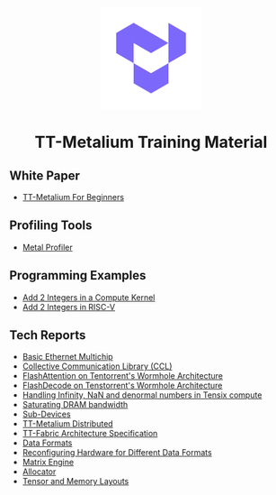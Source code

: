 <div align="center">

<img src="https://github.com/tenstorrent/tt-metal/blob/main/docs/source/common/images/favicon.png" width="180" height="180" />

<h1>

TT-Metalium Training Material

</h1>
</div>

## White Paper
- [TT-Metalium For Beginners](https://github.com/tenstorrent/tt-training/blob/main/tt-metalium/TT-Metalium_For_Beginners.md)

## Profiling Tools
- [Metal Profiler](https://github.com/tenstorrent/tt-metal/blob/main/tech_reports/MetalProfiler/metal-profiler.md)

## Programming Examples
- [Add 2 Integers in a Compute Kernel](https://github.com/tenstorrent/tt-training/blob/main/tt-metalium/prog_examples/add_2_integers_in_compute.md)
- [Add 2 Integers in RISC-V](https://github.com/tenstorrent/tt-training/blob/main/tt-metalium/prog_examples/add_2_integers_in_riscv.md)

## Tech Reports
- [Basic Ethernet Multichip](https://github.com/tenstorrent/tt-metal/blob/main/tech_reports/EthernetMultichip/BasicEthernetGuide.md)
- [Collective Communication Library (CCL)](https://github.com/tenstorrent/tt-metal/blob/main/tech_reports/EthernetMultichip/CclDeveloperGuide.md)
- [FlashAttention on Tentorrent's Wormhole Architecture](https://github.com/tenstorrent/tt-metal/blob/main/tech_reports/FlashAttention/FlashAttention.md)
- [FlashDecode on Tenstorrent's Wormhole Architecture](https://github.com/tenstorrent/tt-metal/blob/main/tech_reports/FlashAttention/FlashDecode.md)
- [Handling Infinity, NaN and denormal numbers in Tensix compute](https://github.com/tenstorrent/tt-metal/blob/main/tech_reports/Handling_Special_Value/special_values.md)
- [Saturating DRAM bandwidth](https://github.com/tenstorrent/tt-metal/blob/main/tech_reports/Saturating_DRAM_bandwidth/Saturating_DRAM_bandwidth.md)
- [Sub-Devices](https://github.com/tenstorrent/tt-metal/blob/main/tech_reports/SubDevices/SubDevices.md)
- [TT-Metalium Distributed](https://github.com/tenstorrent/tt-metal/blob/main/tech_reports/TT-Distributed/TT-Distributed-Architecture-1219.md)
- [TT-Fabric Architecture Specification](https://github.com/tenstorrent/tt-metal/blob/main/tech_reports/TT-Fabric/TT-Fabric-Architecture.md)
- [Data Formats](https://github.com/tenstorrent/tt-metal/blob/main/tech_reports/data_formats/data_formats.md)
- [Reconfiguring Hardware for Different Data Formats](https://github.com/tenstorrent/tt-metal/blob/main/tech_reports/data_formats/reconfig_data_format.md)
- [Matrix Engine](https://github.com/tenstorrent/tt-metal/blob/main/tech_reports/matrix_engine/matrix_engine.md)
- [Allocator](https://github.com/tenstorrent/tt-metal/blob/main/tech_reports/memory/allocator.md)
- [Tensor and Memory Layouts](https://github.com/tenstorrent/tt-metal/blob/main/tech_reports/tensor_layouts/tensor_layouts.md)
